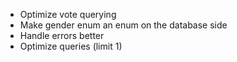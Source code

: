 - Optimize vote querying
- Make gender enum an enum on the database side
- Handle errors better
- Optimize queries (limit 1)
